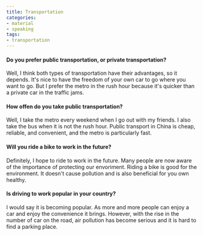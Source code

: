 ```yaml
---
title: Transportation
categories:
- material
- speaking
tags:
- transportation
---
```


#### Do you prefer public transportation, or private transportation?

Well, I think both types of transportation have their advantages, so it depends. It's nice to have the freedom of your own car to go where you want to go. But I prefer the metro in the rush hour because it's quicker than a private car in the traffic jams.

#### How offen do you take public transportation?

Well, I take the metro every weekend when I go out with my friends. I also take the bus when it is not the rush hour. Public transport in China is cheap, reliable, and convenient, and the metro is particularly fast.  

#### Will you ride a bike to work in the future?

Definitely, I hope to ride to work in the future. Many people are now aware of the importance of protecting our envoriment. Riding a bike is good for the environment. It doesn't cause pollution and is also beneficial for you own healthy.

#### Is driving to work popular in your country?

I would say it is becoming popular. As more and more people can enjoy a car and enjoy the convenience it brings. However, with the rise in the number of car on the road, air pollution has become serious and it is hard to find a parking place.